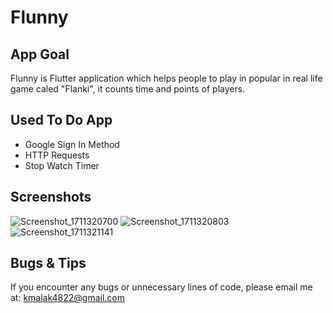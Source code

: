 # Flunny

## App Goal
Flunny is Flutter application which helps people to play in popular in real life game caled "Flanki", it counts time and points of players. 

## Used To Do App
- Google Sign In Method
- HTTP Requests
- Stop Watch Timer

## Screenshots
![Screenshot_1711320700](https://github.com/malak4822/Flunny/assets/71153710/68e305ac-f601-4cd7-935d-3cce4340f7b2)
![Screenshot_1711320803](https://github.com/malak4822/Flunny/assets/71153710/831f4559-a9b1-4e0d-949a-90321f08c46c)
![Screenshot_1711321141](https://github.com/malak4822/Flunny/assets/71153710/b5abf94b-bd4c-4ea9-b7d1-77a76fbdb870)


## Bugs & Tips
If you encounter any bugs or unnecessary lines of code, please email me at: kmalak4822@gmail.com




